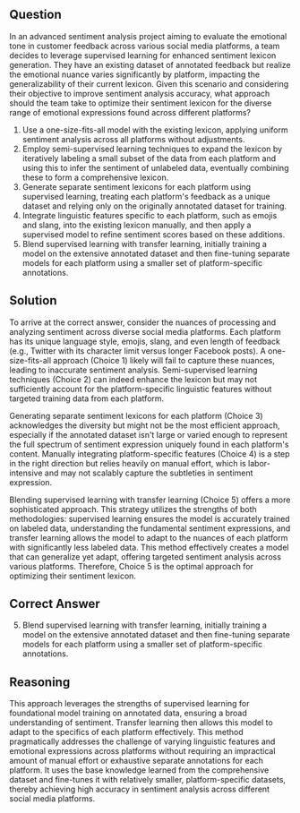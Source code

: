 ## Question
In an advanced sentiment analysis project aiming to evaluate the emotional tone in customer feedback across various social media platforms, a team decides to leverage supervised learning for enhanced sentiment lexicon generation. They have an existing dataset of annotated feedback but realize the emotional nuance varies significantly by platform, impacting the generalizability of their current lexicon. Given this scenario and considering their objective to improve sentiment analysis accuracy, what approach should the team take to optimize their sentiment lexicon for the diverse range of emotional expressions found across different platforms?

1. Use a one-size-fits-all model with the existing lexicon, applying uniform sentiment analysis across all platforms without adjustments.
2. Employ semi-supervised learning techniques to expand the lexicon by iteratively labeling a small subset of the data from each platform and using this to infer the sentiment of unlabeled data, eventually combining these to form a comprehensive lexicon.
3. Generate separate sentiment lexicons for each platform using supervised learning, treating each platform's feedback as a unique dataset and relying only on the originally annotated dataset for training.
4. Integrate linguistic features specific to each platform, such as emojis and slang, into the existing lexicon manually, and then apply a supervised model to refine sentiment scores based on these additions.
5. Blend supervised learning with transfer learning, initially training a model on the extensive annotated dataset and then fine-tuning separate models for each platform using a smaller set of platform-specific annotations.

## Solution

To arrive at the correct answer, consider the nuances of processing and analyzing sentiment across diverse social media platforms. Each platform has its unique language style, emojis, slang, and even length of feedback (e.g., Twitter with its character limit versus longer Facebook posts). A one-size-fits-all approach (Choice 1) likely will fail to capture these nuances, leading to inaccurate sentiment analysis. Semi-supervised learning techniques (Choice 2) can indeed enhance the lexicon but may not sufficiently account for the platform-specific linguistic features without targeted training data from each platform.

Generating separate sentiment lexicons for each platform (Choice 3) acknowledges the diversity but might not be the most efficient approach, especially if the annotated dataset isn't large or varied enough to represent the full spectrum of sentiment expression uniquely found in each platform's content. Manually integrating platform-specific features (Choice 4) is a step in the right direction but relies heavily on manual effort, which is labor-intensive and may not scalably capture the subtleties in sentiment expression.

Blending supervised learning with transfer learning (Choice 5) offers a more sophisticated approach. This strategy utilizes the strengths of both methodologies: supervised learning ensures the model is accurately trained on labeled data, understanding the fundamental sentiment expressions, and transfer learning allows the model to adapt to the nuances of each platform with significantly less labeled data. This method effectively creates a model that can generalize yet adapt, offering targeted sentiment analysis across various platforms. Therefore, Choice 5 is the optimal approach for optimizing their sentiment lexicon.

## Correct Answer

5. Blend supervised learning with transfer learning, initially training a model on the extensive annotated dataset and then fine-tuning separate models for each platform using a smaller set of platform-specific annotations.

## Reasoning

This approach leverages the strengths of supervised learning for foundational model training on annotated data, ensuring a broad understanding of sentiment. Transfer learning then allows this model to adapt to the specifics of each platform effectively. This method pragmatically addresses the challenge of varying linguistic features and emotional expressions across platforms without requiring an impractical amount of manual effort or exhaustive separate annotations for each platform. It uses the base knowledge learned from the comprehensive dataset and fine-tunes it with relatively smaller, platform-specific datasets, thereby achieving high accuracy in sentiment analysis across different social media platforms.